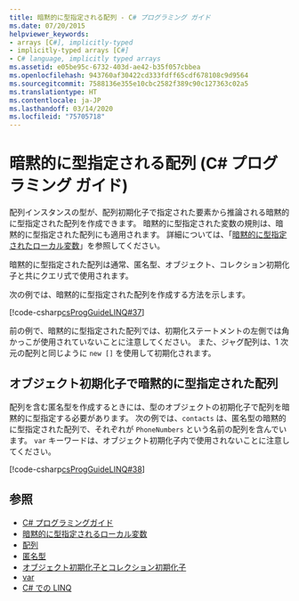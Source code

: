 ```yaml
---
title: 暗黙的に型指定される配列 - C# プログラミング ガイド
ms.date: 07/20/2015
helpviewer_keywords:
- arrays [C#], implicitly-typed
- implicitly-typed arrays [C#]
- C# language, implicitly typed arrays
ms.assetid: e05be95c-6732-403d-ae42-b35f057cbbea
ms.openlocfilehash: 943760af30422cd333fdff65cdf678108c9d9564
ms.sourcegitcommit: 7588136e355e10cbc2582f389c90c127363c02a5
ms.translationtype: HT
ms.contentlocale: ja-JP
ms.lasthandoff: 03/14/2020
ms.locfileid: "75705718"
---
```

# <a name="implicitly-typed-arrays-c-programming-guide"></a>暗黙的に型指定される配列 (C# プログラミング ガイド)

配列インスタンスの型が、配列初期化子で指定された要素から推論される暗黙的に型指定された配列を作成できます。 暗黙的に型指定された変数の規則は、暗黙的に型指定された配列にも適用されます。 詳細については、「[暗黙的に型指定されたローカル変数](../classes-and-structs/implicitly-typed-local-variables.md)」を参照してください。

暗黙的に型指定された配列は通常、匿名型、オブジェクト、コレクション初期化子と共にクエリ式で使用されます。

次の例では、暗黙的に型指定された配列を作成する方法を示します。

[!code-csharp[csProgGuideLINQ#37](~/samples/snippets/csharp/VS_Snippets_VBCSharp/csProgGuideLINQ/CS/csRef30LangFeatures_2.cs#37)]

前の例で、暗黙的に型指定された配列では、初期化ステートメントの左側では角かっこが使用されていないことに注意してください。 また、ジャグ配列は、1 次元の配列と同じように `new []` を使用して初期化されます。

## <a name="implicitly-typed-arrays-in-object-initializers"></a>オブジェクト初期化子で暗黙的に型指定された配列

配列を含む匿名型を作成するときには、型のオブジェクトの初期化子で配列を暗黙的に型指定する必要があります。 次の例では、`contacts` は、匿名型の暗黙的に型指定された配列で、それぞれが `PhoneNumbers` という名前の配列を含んでいます。 `var` キーワードは、オブジェクト初期化子内で使用されないことに注意してください。

[!code-csharp[csProgGuideLINQ#38](~/samples/snippets/csharp/VS_Snippets_VBCSharp/csProgGuideLINQ/CS/csRef30LangFeatures_2.cs#38)]

## <a name="see-also"></a>参照

- [C# プログラミングガイド](../index.md)
- [暗黙的に型指定されるローカル変数](../classes-and-structs/implicitly-typed-local-variables.md)
- [配列](./index.md)
- [匿名型](../classes-and-structs/anonymous-types.md)
- [オブジェクト初期化子とコレクション初期化子](../classes-and-structs/object-and-collection-initializers.md)
- [var](../../language-reference/keywords/var.md)
- [C# での LINQ](../../linq/index.md)
